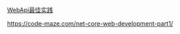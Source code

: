 [WebApi最佳实践](https://code-maze.com/aspnetcore-webapi-best-practices/#startupclass)

https://code-maze.com/net-core-web-development-part1/

